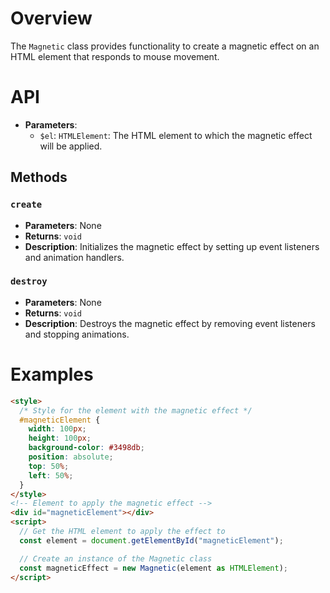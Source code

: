 # Overview

The `Magnetic` class provides functionality to create a magnetic effect on an HTML element that responds to mouse movement.

# API

- **Parameters**:
  - `$el`: `HTMLElement`: The HTML element to which the magnetic effect will be applied.

## Methods

### `create`

- **Parameters**: None
- **Returns**: `void`
- **Description**: Initializes the magnetic effect by setting up event listeners and animation handlers.

### `destroy`

- **Parameters**: None
- **Returns**: `void`
- **Description**: Destroys the magnetic effect by removing event listeners and stopping animations.

# Examples

```html
<style>
  /* Style for the element with the magnetic effect */
  #magneticElement {
    width: 100px;
    height: 100px;
    background-color: #3498db;
    position: absolute;
    top: 50%;
    left: 50%;
  }
</style>
<!-- Element to apply the magnetic effect -->
<div id="magneticElement"></div>
<script>
  // Get the HTML element to apply the effect to
  const element = document.getElementById("magneticElement");

  // Create an instance of the Magnetic class
  const magneticEffect = new Magnetic(element as HTMLElement);
</script>
```
